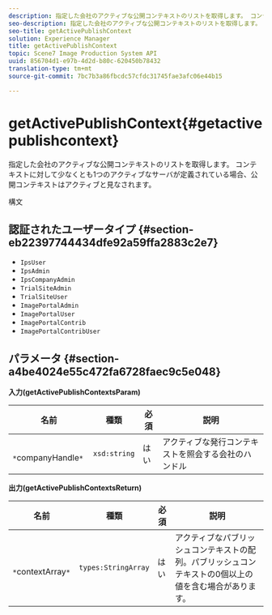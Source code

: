 ```yaml
---
description: 指定した会社のアクティブな公開コンテキストのリストを取得します。 コンテキストに対して少なくとも1つのアクティブなサーバが定義されている場合、公開コンテキストはアクティブと見なされます。
seo-description: 指定した会社のアクティブな公開コンテキストのリストを取得します。 コンテキストに対して少なくとも1つのアクティブなサーバが定義されている場合、公開コンテキストはアクティブと見なされます。
seo-title: getActivePublishContext
solution: Experience Manager
title: getActivePublishContext
topic: Scene7 Image Production System API
uuid: 856704d1-e97b-4d2d-b80c-620450b78432
translation-type: tm+mt
source-git-commit: 7bc7b3a86fbcdc57cfdc31745fae3afc06e44b15

---
```



# getActivePublishContext{#getactivepublishcontext}

指定した会社のアクティブな公開コンテキストのリストを取得します。 コンテキストに対して少なくとも1つのアクティブなサーバが定義されている場合、公開コンテキストはアクティブと見なされます。

構文

## 認証されたユーザータイプ {#section-eb22397744434dfe92a59ffa2883c2e7}

* `IpsUser`
* `IpsAdmin`
* `IpsCompanyAdmin`
* `TrialSiteAdmin`
* `TrialSiteUser`
* `ImagePortalAdmin`
* `ImagePortalUser`
* `ImagePortalContrib`
* `ImagePortalContribUser`

## パラメータ {#section-a4be4024e55c472fa6728faec9c5e048}

**入力(getActivePublishContextsParam)**

| 名前 | 種類 | 必須 | 説明 |
|---|---|---|---|
| ` *`companyHandle`*` | `xsd:string` | はい | アクティブな発行コンテキストを照会する会社のハンドル |

**出力(getActivePublishContextsReturn)**

| 名前 | 種類 | 必須 | 説明 |
|---|---|---|---|
| ` *`contextArray`*` | `types:StringArray` | はい | アクティブなパブリッシュコンテキストの配列。パブリッシュコンテキストの0個以上の値を含む場合があります。 |

